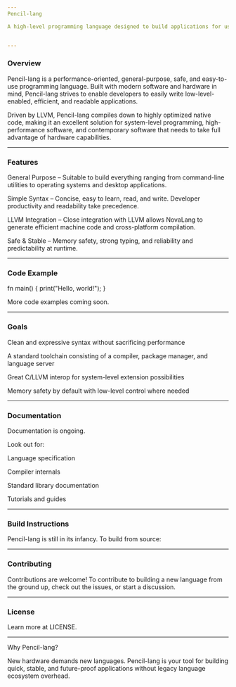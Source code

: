 ```yaml
--- 
Pencil-lang

A high-level programming language designed to build applications for users that fully utilize contemporary hardware. 


--- 
```


### Overview

Pencil-lang is a performance-oriented, general-purpose, safe, and easy-to-use programming language. Built with modern software and hardware in mind, Pencil-lang strives to enable developers to easily write low-level-enabled, efficient, and readable applications.

Driven by LLVM, Pencil-lang compiles down to highly optimized native code, making it an excellent solution for system-level programming, high-performance software, and contemporary software that needs to take full advantage of hardware capabilities.

---
### Features

General Purpose – Suitable to build everything ranging from command-line utilities to operating systems and desktop applications.

Simple Syntax – Concise, easy to learn, read, and write. Developer productivity and readability take precedence.

LLVM Integration – Close integration with LLVM allows NovaLang to generate efficient machine code and cross-platform compilation.

Safe & Stable – Memory safety, strong typing, and reliability and predictability at runtime.


---
### Code Example

fn main() {
    print("Hello, world!");
}

More code examples coming soon.


---
### Goals

Clean and expressive syntax without sacrificing performance

A standard toolchain consisting of a compiler, package manager, and language server

Great C/LLVM interop for system-level extension possibilities

Memory safety by default with low-level control where needed


---

### Documentation

Documentation is ongoing.

Look out for:

Language specification

Compiler internals

Standard library documentation

Tutorials and guides


---

### Build Instructions

Pencil-lang is still in its infancy. To build from source:

---

### Contributing

Contributions are welcome! To contribute to building a new language from the ground up, check out the issues, or start a discussion.


---
### License

Learn more at LICENSE.


---
 Why Pencil-lang?

New hardware demands new languages. Pencil-lang is your tool for building quick, stable, and future-proof applications without legacy language ecosystem overhead.
